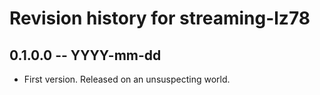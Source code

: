 # Revision history for streaming-lz78

## 0.1.0.0 -- YYYY-mm-dd

* First version. Released on an unsuspecting world.
